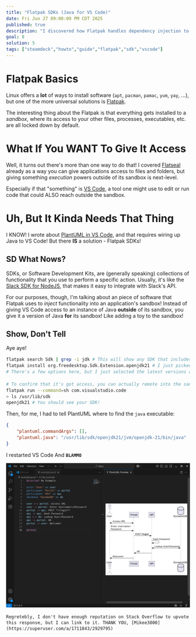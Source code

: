 ```yaml
---
title: "Flatpak SDKs (Java for VS Code)"
date: Fri Jun 27 09:00:09 PM CDT 2025
published: true
description: "I discovered how Flatpak handles dependency injection to let VS Code run Java!"
goal: 8
solution: 5
tags: ["steamdeck","howto","guide","flatpak","sdk","vscode"]
---
```

# Flatpak Basics

Linux offers a **lot** of ways to install software (`apt`, `pacman`, `pamac`, `yum`, `yay`, ...), but one of the more universal solutions is [Flatpak](https://flatpak.org/).

The interesting thing about the Flatpak is that everything gets installed to a _sandbox_, where its access to your other files, processes, executables, etc. are all locked down by default.

# What If You WANT To Give It Access

Well, it turns out there's more than one way to do that! I covered [Flatseal](#steamdeck/guides/flatseal) already as a way you can give applications access to files and folders, but giving something _execution_ powers outside of its sandbox is next-level.

Especially if that "something" is [VS Code](https://code.visualstudio.com/), a tool one might use to edit or run code that could ALSO reach outside the sandbox.

# Uh, But It Kinda Needs That Thing

I KNOW! I wrote about [PlantUML in VS Code](#/programming/uml/introduction), and that requires wiring up Java to VS Code! But there **IS** a solution - Flatpak SDKs!

## SD What Nows?

SDKs, or Software Development Kits, are (generally speaking) collections of functionality that you use to perform a specific action. Usually, it's like the [Slack SDK for NodeJS](https://tools.slack.dev/node-slack-sdk/), that makes it easy to integrate with Slack's API.

For our purposes, though, I'm talking about an piece of software that Flatpak uses to _inject_ functionality into an application's sandbox! Instead of giving VS Code access to an instance of Java **outside** of its sandbox, you give it a version of Java **for** its sandbox! Like adding a toy to the sandbox!

## Show, Don't Tell

Aye aye!

```bash
flatpak search Sdk | grep -i jdk # This will show any SDK that includes the string "jdk"
flatpak install org.freedesktop.Sdk.Extension.openjdk21 # I just picked the latest that I saw
# There's a few options here, but I just selected the latest versions and then said "Yes" when asked if I wanted to install

# To confirm that it's got access, you can actually remote into the sandbox
flatpak run --command=sh com.visualstudio.code
> ls /usr/lib/sdk
openjdk21 # You should see your SDK!
```

Then, for me, I had to tell PlantUML where to find the `java` executable:

```json
{
    "plantuml.commandArgs": [],
    "plantuml.java": "/usr/lib/sdk/openjdk21/jvm/openjdk-21/bin/java"
}
```

I restarted VS Code And **`BLAMMO`**

![VS Code PlantUML](./images/thumbnail/flatpak_sdk1.png)

```flare
Regretebly, I don't have enough reputation on Stack Overflow to upvote this response, but I can link to it. THANK YOU, [Mikee3000](https://superuser.com/a/1711843/2929795)
```
